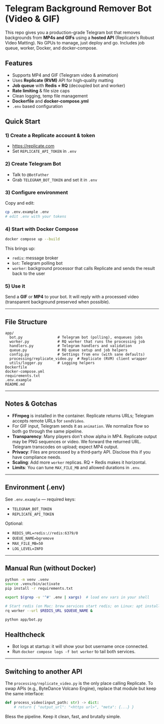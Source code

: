 # Telegram Background Remover Bot (Video & GIF)

This repo gives you a production-grade Telegram bot that removes backgrounds from **MP4s and GIFs** using a **hosted API** (Replicate's Robust Video Matting). No GPUs to manage, just deploy and go. Includes job queue, worker, Docker, and docker-compose.

## Features
- Supports MP4 and GIF (Telegram video & animation)
- Uses **Replicate (RVM)** API for high‑quality matting
- **Job queue** with **Redis + RQ** (decoupled bot and worker)
- **Rate limiting** & file size caps
- Clean logging, temp file management
- **Dockerfile** and **docker-compose.yml**
- `.env` based configuration

## Quick Start

### 1) Create a Replicate account & token
- https://replicate.com
- Set `REPLICATE_API_TOKEN` in `.env`

### 2) Create Telegram Bot
- Talk to `@BotFather`
- Grab `TELEGRAM_BOT_TOKEN` and set it in `.env`

### 3) Configure environment
Copy and edit:
```bash
cp .env.example .env
# edit .env with your tokens
```

### 4) Start with Docker Compose
```bash
docker compose up --build
```
This brings up:
- `redis`: message broker
- `bot`: Telegram polling bot
- `worker`: background processor that calls Replicate and sends the result back to the user

### 5) Use it
Send a **GIF** or **MP4** to your bot. It will reply with a processed video (transparent background preserved when possible).

---

## File Structure

```
app/
  bot.py                # Telegram bot (polling), enqueues jobs
  worker.py             # RQ worker that runs the processing job
  handlers.py           # Telegram handlers and validation
  queue.py              # RQ queue setup and job helpers
  config.py             # Settings from env (with sane defaults)
  processing/replicate_video.py  # Replicate (RVM) client wrapper
  utils/logger.py       # Logging helpers
Dockerfile
docker-compose.yml
requirements.txt
.env.example
README.md
```

---

## Notes & Gotchas

- **FFmpeg** is installed in the container. Replicate returns URLs; Telegram accepts remote URLs for `sendVideo`.
- For GIF input, Telegram sends it as `animation`. We normalize flow so both go through the same pipeline.
- **Transparency**: Many players don't show alpha in MP4. Replicate output may be PNG sequences or video. We forward the returned URL. Telegram transcodes on upload; expect MP4 output.
- **Privacy**: Files are processed by a third‑party API. Disclose this if you have compliance needs.
- **Scaling**: Add more `worker` replicas. RQ + Redis makes it horizontal.
- **Limits**: You can tune `MAX_FILE_MB` and allowed durations in `.env`.

---

## Environment (.env)

See `.env.example` — required keys:
- `TELEGRAM_BOT_TOKEN`
- `REPLICATE_API_TOKEN`

Optional:
- `REDIS_URL=redis://redis:6379/0`
- `QUEUE_NAME=bgremove`
- `MAX_FILE_MB=50`
- `LOG_LEVEL=INFO`

---

## Manual Run (without Docker)

```bash
python -m venv .venv
source .venv/bin/activate
pip install -r requirements.txt

export $(grep -v '^#' .env | xargs)  # load env vars in your shell

# Start redis (on Mac: brew services start redis; on Linux: apt install redis-server)
rq worker --url $REDIS_URL $QUEUE_NAME &

python app/bot.py
```

## Healthcheck

- Bot logs at startup: it will show your bot username once connected.
- Run `docker compose logs -f bot worker` to tail both services.

---

## Switching to another API

The `processing/replicate_video.py` is the only place calling Replicate. To swap APIs (e.g., ByteDance Volcano Engine), replace that module but keep the same interface:
```python
def process_video(input_path: str) -> dict:
    # return { "output_url": "<https url>", "meta": {...} }
```

Bless the pipeline. Keep it clean, fast, and brutally simple.
